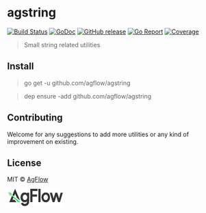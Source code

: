 # agstring

[![Build Status](https://travis-ci.org/agflow/agstring.svg?branch=master)](https://travis-ci.org/agflow/agstring)
[![GoDoc](https://godoc.org/github.com/agflow/agstring?status.svg)](https://godoc.org/github.com/agflow/agstring)
[![GitHub release](https://img.shields.io/github/release/agflow/agstring.svg)](https://github.com/agflow/agstring/releases/latest)
[![Go Report](https://goreportcard.com/badge/github.com/agflow/agstring)](https://goreportcard.com/report/github.com/agflow/agstring)
[![Coverage](https://codecov.io/gh/agflow/agstring/branch/master/graph/badge.svg)](https://codecov.io/gh/agflow/agstring)

> Small string related utilities

## Install

> go get -u github.com/agflow/agstring

> dep ensure -add github.com/agflow/agstring

## Contributing

Welcome for any suggestions to add more utilities or any kind of improvement on existing.

## License

MIT © [AgFlow](https://www.agflow.com)

<a title="AgFlow" href="https://www.agflow.com">
  <img border="0" alt="AgFlow" src="https://raw.githubusercontent.com/agflow/logos/master/agflow-logo.png" width="130" height="40" />
</a>
